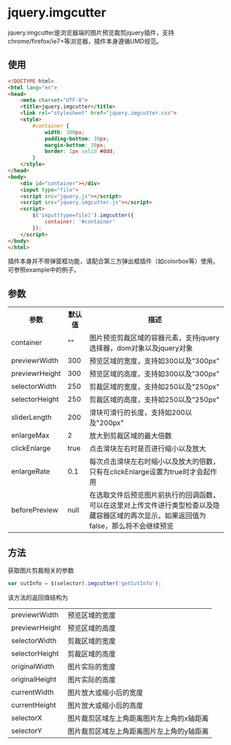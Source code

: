 # jquery.imgcutter
jquery.imgcutter是浏览器端的图片预览裁剪jquery插件，支持chrome/firefox/ie7+等浏览器，插件本身遵循UMD规范。

## 使用

```html
<!DOCTYPE html>
<html lang="en">
<head>
    <meta charset="UTF-8">
    <title>jquery.imgcutter</title>
    <link rel="stylesheet" href="jquery.imgcutter.css">
    <style>
        #container {
            width: 300px;
            padding-bottom: 30px;
            margin-bottom: 30px;
            border: 1px solid #ddd;
        }
    </style>
</head>
<body>
    <div id="container"></div>
    <input type="file">
    <script src="jquery.js"></script>
    <script src="jquery.imgcutter.js"></script>
    <script>
        $('input[type=file]').imgcutter({
            container: '#container'
        });
    </script>
</body>
</html>

```
插件本身并不带弹窗框功能，请配合第三方弹出框插件（如colorbox等）使用，可参照example中的例子。

## 参数
<table>
    <tr>
        <th>参数</th>
        <th>默认值</th>
        <th>描述</th>
    </tr>
    <tr>
        <td>container</td>
        <td>""</td>
        <td>图片预览剪裁区域的容器元素，支持jquery选择器，dom对象以及jquery对象</td>
    </tr>
    <tr>
        <td>previewrWidth</td>
        <td>300</td>
        <td>预览区域的宽度，支持如300以及"300px"</td>
    </tr>
    <tr>
        <td>previewrHeight</td>
        <td>300</td>
        <td>预览区域的高度，支持如300以及"300px"</td>
    </tr>
    <tr>
        <td>selectorWidth</td>
        <td>250</td>
        <td>剪裁区域的宽度，支持如250以及"250px"</td>
    </tr>
    <tr>
        <td>selectorHeight</td>
        <td>250</td>
        <td>剪裁区域的高度，支持如250以及"250px"</td>
    </tr>
    <tr>
        <td>sliderLength</td>
        <td>200</td>
        <td>滑块可滑行的长度，支持如200以及"200px"</td>
    </tr>
    <tr>
        <td>enlargeMax</td>
        <td>2</td>
        <td>放大到剪裁区域的最大倍数</td>
    </tr>
    <tr>
        <td>clickEnlarge</td>
        <td>true</td>
        <td>点击滑块左右时是否进行缩小以及放大</td>
    </tr>
    <tr>
        <td>enlargeRate</td>
        <td>0.1</td>
        <td>每次点击滑块左右时缩小以及放大的倍数，只有在clickEnlarge设置为true时才会起作用</td>
    </tr>
    <tr>
        <td>beforePreview</td>
        <td>null</td>
        <td>在选取文件后预览图片前执行的回调函数，可以在这里对上传文件进行类型检查以及隐藏容器区域的再次显示，如果返回值为false，那么将不会继续预览</td>
    </tr>
</table>

## 方法
获取图片剪裁相关的参数

```javascript
var cutInfo = $(selector).imgcutter('getCutInfo');
```
该方法的返回值结构为

<table>
    <tr>
        <td>previewrWidth</td>
        <td>预览区域的宽度</td>
    </tr>
    <tr>
        <td>previewrHeight</td>
        <td>预览区域的高度</td>
    </tr>
    <tr>
        <td>selectorWidth</td>
        <td>剪裁区域的宽度</td>
    </tr>
    <tr>
        <td>selectorHeight</td>
        <td>剪裁区域的高度</td>
    </tr>
    <tr>
        <td>originalWidth</td>
        <td>图片实际的宽度</td>
    </tr>
    <tr>
        <td>originalHeight</td>
        <td>图片实际的高度</td>
    </tr>
    <tr>
        <td>currentWidth</td>
        <td>图片放大或缩小后的宽度</td>
    </tr>
    <tr>
        <td>currentHeight</td>
        <td>图片放大或缩小后的高度</td>
    </tr>
    <tr>
        <td>selectorX</td>
        <td>图片裁剪区域左上角距离图片左上角的x轴距离</td>
    </tr>
    <tr>
        <td>selectorY</td>
        <td>图片裁剪区域左上角距离图片左上角的y轴距离</td>
    </tr>
</table>
